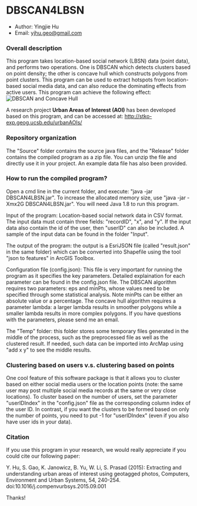 # DBSCAN4LBSN

* Author: Yingjie Hu
* Email: yjhu.geo@gmail.com



### Overall description 
This program takes location-based social network (LBSN) data (point data), and performs two operations. One is DBSCAN which detects clusters based on point density; the other is concave hull which constructs polygons from point clusters. This program can be used to extract hotspots from location-based social media data, and can also reduce the dominating effects from active users. This program can achieve the following effect:
![DBSCAN and Concave Hull](http://www.geog.ucsb.edu/~hu/clustering.png)

A research project **Urban Areas of Interest (AOI)** has been developed based on this program, and can be accessed at: http://stko-exp.geog.ucsb.edu/urbanAOIs/


### Repository organization
The "Source" folder contains the source java files, and the "Release" folder contains the compiled program as a zip file. You can unzip the file and directly use it in your project. An example data file has also been provided.

### How to run the compiled program?
Open a cmd line in the current folder, and execute: "java -jar DBSCAN4LBSN.jar". To  increase the allocated memory size, use "java -jar -Xmx2G DBSCAN4LBSN.jar". You will need Java 1.8 to run this program.

Input of the program: Location-based social network data in CSV format. The input data must contain three fields: "recordID", "x", and "y". If the input data also contain the id of the user, then "userID" can also be included. A sample of the input data can be found in the folder "Input".

The output of the program: the output is a EsriJSON file (called "result.json" in the same folder) which can be converted into Shapefile using the tool "json to features" in ArcGIS Toolbox. 

Configuration file (config.json): This file is very important for running the program as it specifies the key parameters. Detailed explaination for each parameter can be found in the config.json file. The DBSCAN algorithm requires two parameters: eps and minPts, whose values need to be specified through some statistical analysis. Note minPts can be either an absolute value or a percentage. The concave hull algorithm requires a parameter lambda: a larger lambda results in smoother polygons while a smaller lambda results in more complex polygons. If you have questions with the parameters, please send me an email.

The "Temp" folder: this folder stores some temporary files generated in the middle of the process, such as the preprocessed file as well as the clustered result. If needed, such data can be imported into ArcMap using "add x y" to see the middle results.


### Clustering based on users v.s. clustering based on points 
One cool feature of this software package is that it allows you to cluster based on either social media users or the location points (note: the same user may post multiple social media records at the same or very close locations). To cluster based on the number of users, set the parameter "userIDIndex" in the "config.json" file as the corresponding column index of the user ID. In contrast, if you want the clusters to be formed based on only the number of points, you need to put -1 for "userIDIndex" (even if you also have user ids in your data).


### Citation
If you use this program in your research, we would really appreciate if you could cite our following paper:

Y. Hu, S. Gao, K. Janowicz, B. Yu, W. Li, S. Prasad (2015): Extracting and understanding urban areas of interest using geotagged photos, Computers, Environment and Urban Systems, 54, 240-254. doi:10.1016/j.compenvurbsys.2015.09.001 

Thanks!


